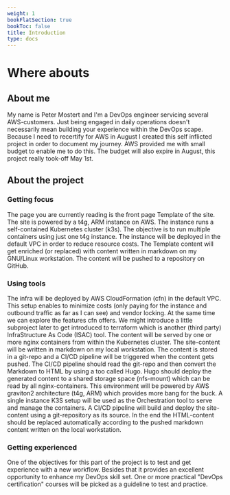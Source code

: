 ```yaml
---
weight: 1
bookFlatSection: true
bookToc: false
title: Introduction
type: docs
---
```


# Where abouts

## About me

My name is Peter Mostert and I'm a DevOps engineer servicing several AWS-customers. Just being engaged in daily operations doesn't necessarily mean building your experience within the DevOps scape. Because I need to recertify for AWS in August I created this self inflicted project in order to document my journey. AWS provided me with small budget to enable me to do this. The budget will also expire in August, this project really took-off May 1st.

## About the project

### Getting focus
The page you are currently reading is the front page Template of the site. The site is powered by a t4g, ARM instance on AWS. The instance runs a self-contained Kubernetes cluster (k3s). The objective is to run multiple containers using just one t4g instance. The instance will be deployed in the default VPC in order to reduce resource costs. 
The Template content will get enriched (or replaced) with content written in markdown on my GNU/Linux workstation. The content will be pushed to a repository on GitHub.

### Using tools
The infra will be deployed by AWS CloudFormation (cfn) in the default VPC. This setup enables to minimize costs (only paying for the instance and outbound traffic as far as I can see) and vendor locking. At the same time we can explore the features cfn offers. We might introduce a little subproject later to get introduced to terraform which is another (third party) InfraStructure As Code (ISAC) tool. 
The content will be served by one or more nginx containers from within the Kubernetes cluster. The site-content will be written in markdown on my local workstation. The content is stored in a git-repo and a CI/CD pipeline will be triggered when the content gets pushed. The CI/CD pipeline should read the git-repo and then convert the Markdown to HTML by using a too called Hugo. Hugo should deploy the generated content to a shared storage space (nfs-mount) which can be read by all nginx-containers. 
This environment will be powered by AWS graviton2 architecture (t4g, ARM) which provides more bang for the buck. A single instance K3S setup will be used as the Orchestration tool to serve and manage the containers. A CI/CD pipeline will build and deploy the site-content using a git-repository as its source. In the end the HTML-content should be replaced automatically according to the pushed markdown content written on the local workstation.

### Getting experienced
One of the objectives for this part of the project is to test and get experience with a new workflow. Besides that it provides an excellent opportunity to enhance my DevOps skill set. One or more practical "DevOps certification" courses will be picked as a guideline to test and practice.

